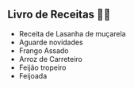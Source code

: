 ## Livro de Receitas :man_cook:

- Receita de Lasanha de muçarela
- Aguarde novidades
- Frango Assado
- Arroz de Carreteiro
- Feijão tropeiro
- Feijoada
